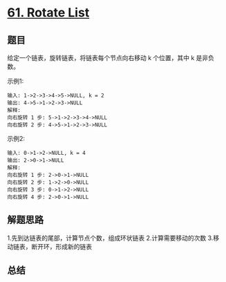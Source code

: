 # [61. Rotate List](https://leetcode-cn.com/problems/rotate-list/)

## 题目

给定一个链表，旋转链表，将链表每个节点向右移动 k 个位置，其中 k 是非负数。


示例1:

```
输入: 1->2->3->4->5->NULL, k = 2
输出: 4->5->1->2->3->NULL
解释:
向右旋转 1 步: 5->1->2->3->4->NULL
向右旋转 2 步: 4->5->1->2->3->NULL
```

示例2:

```
输入: 0->1->2->NULL, k = 4
输出: 2->0->1->NULL
解释:
向右旋转 1 步: 2->0->1->NULL
向右旋转 2 步: 1->2->0->NULL
向右旋转 3 步: 0->1->2->NULL
向右旋转 4 步: 2->0->1->NULL
```


## 解题思路


1.先到达链表的尾部，计算节点个数，组成环状链表
2.计算需要移动的次数
3.移动链表，断开环，形成新的链表

## 总结
